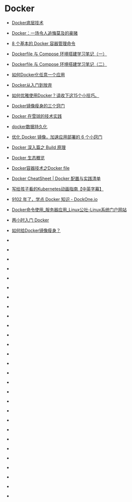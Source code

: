 # Docker



*   [Docker底层技术](https://www.jianshu.com/p/7a1ce51a0eba)
*   [Docker：一场令人追悔莫及的豪赌](http://dockone.io/article/5520)
*   [8 个基本的 Docker 容器管理命令](https://linux.cn/article-9768-1.html)
*   [Dockerfile 与 Compose 环境搭建学习笔记（一）](https://helei112g.github.io/2018/06/25/Dockerfile-%E4%B8%8E-Compose-%E7%8E%AF%E5%A2%83%E6%90%AD%E5%BB%BA%E5%AD%A6%E4%B9%A0%E7%AC%94%E8%AE%B0%EF%BC%88%E4%B8%80%EF%BC%89/)
*   [Dockerfile 与 Compose 环境搭建学习笔记（二）](https://helei112g.github.io/2018/06/26/Dockerfile-%E4%B8%8E-Compose-%E7%8E%AF%E5%A2%83%E6%90%AD%E5%BB%BA%E5%AD%A6%E4%B9%A0%E7%AC%94%E8%AE%B0%EF%BC%88%E4%BA%8C%EF%BC%89/)
*   [如何Docker化任意一个应用](http://www.techug.com/post/how-to-dockerize-any-application.html)
*   [Docker从入门到放弃](https://mp.weixin.qq.com/s?__biz=MjM5NjA0NjgyMA==&mid=2651070642&idx=4&sn=4588718e68a100087051fc679cadb6bc&chksm=bd1fb2398a683b2fd31a613f6db49ed9a3298dc88790a69e0984cf65f24304544b85ede5f602&mpshare=1&scene=23&srcid=0816CLvbflRDEGoV3wQDwXvh#rd)
*   [如何优雅使用Docker？请收下这15个小技巧。](https://studygolang.com/articles/14319)
*   [Docker镜像瘦身的三个窍门](http://dockone.io/article/8174)
*   [Docker 在雪球的技术实践](https://mp.weixin.qq.com/s/0JAhx0uFu7rcYjor3Dx9dw?utm_source=tuicool&utm_medium=referral)
*   [docker数据持久化](http://liaowo.me/articles/2018/09/16/1537071415328.html?utm_source=tuicool&utm_medium=referral)
*   [优化 Docker 镜像，加速应用部署的 6 个小窍门](https://mp.weixin.qq.com/s?__biz=MzU4MzA0MTc3Nw==&mid=2247483910&idx=1&sn=48c72758b012d928c13b01e77a772abf&chksm=fdae5598cad9dc8ed7e9ed91f75165d06fc77f4ba36aca9f529279ab308e27003d5587ed743b&scene=21&utm_source=tuicool&utm_medium=referral)
*   [Docker 深入篇之 Build 原理](https://zhuanlan.zhihu.com/p/43767105?utm_source=tuicool&utm_medium=referral)
*   [Docker 生态概览](https://mp.weixin.qq.com/s?__biz=MzI0MDQ4MTM5NQ==&mid=2247486990&idx=2&sn=4b65be91263a2f8abb3c9807dfc28004&chksm=e91b6b12de6ce204d353eeedb787e803f22c9dea48a172de259d4785a9550f7360638f92677b&mpshare=1&scene=23&srcid=0920Dhlu4oQAaI8rySvy3T50#rd)
*   [Docker容器技术之Docker file](https://mp.weixin.qq.com/s?__biz=MzI0MDQ4MTM5NQ==&mid=2247486864&idx=1&sn=4e4a252aada8dfdb0de4e5e92de02058&chksm=e91b688cde6ce19af4f61b42454759c701bf2e250a46563948d6962be3a1883d63bd9c57beaf&mpshare=1&scene=23&srcid=0920VeoITSyfYK0Y8DSvqVQS#rd)
*   [Docker CheatSheet | Docker 配置与实践清单](https://segmentfault.com/a/1190000016447161?utm_source=tuicool&utm_medium=referral)
*   [写给孩子看的Kubernetes动画指南【中英字幕】](https://mp.weixin.qq.com/s?__biz=MzAxOTc0NzExNg==&mid=2665514892&idx=1&sn=f8b1169d9b66b88c3f5bac14de5384a7&chksm=80d67fcfb7a1f6d93359d14e0983fc895f734d35a1d7f3534e5e3c1c3294033c60ae09e7f5aa&mpshare=1&scene=23&srcid=0927MO4XawH0pPyNXRHcBD2W#rd)
*   [9102 年了，学点 Docker 知识 - DockOne.io](http://dockone.io/article/8583)
*   [Docker命令使用_服务器应用_Linux公社-Linux系统门户网站](https://www.linuxidc.com/Linux/2017-11/148372.htm)
*   [两小时入门 Docker](https://mp.weixin.qq.com/s?__biz=MzAxODI5ODMwOA==&mid=2666543666&idx=1&sn=aa2959d857cf31904c2712309a843e41&chksm=80dcfe99b7ab778f6de258c444719fc1b2874f3ba7110a3f0373f0ce69702906192fea863777&mpshare=1&scene=23&srcid=0130ivx7CTyoLs7JD5TTRJx7#rd)
*   [如何给Docker镜像瘦身？](https://www.infoq.cn/article/tbiWIEU87E*wKuNVJDWm)
*   []()
*   []()
*   []()
*   []()
*   []()
*   []()
*   []()
*   []()
*   []()
*   []()
*   []()
*   []()
*   []()
*   []()
*   []()
*   []()
*   []()
*   []()
*   []()
*   []()
*   []()







*   []()
*   []()
*   []()
*   []()
*   []()
*   []()
*   []()